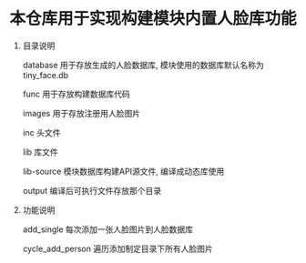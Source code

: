 # 本仓库用于实现构建模块内置人脸库功能

1. 目录说明

	database 用于存放生成的人脸数据库, 模块使用的数据库默认名称为tiny_face.db

	func 用于存放构建数据库代码

	images 用于存放注册用人脸图片

	inc 头文件

	lib 库文件

	lib-source 模块数据库构建API源文件, 编译成动态库使用

	output 编译后可执行文件存放那个目录

2. 功能说明

	add_single 每次添加一张人脸图片到人脸数据库

	cycle_add_person 遍历添加制定目录下所有人脸图片
